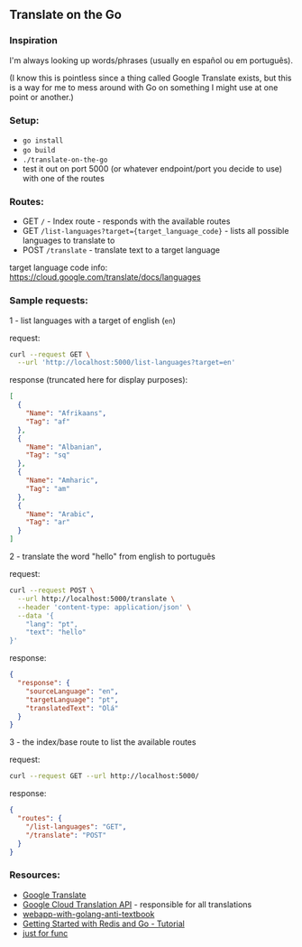 ## Translate on the Go

### Inspiration
I'm always looking up words/phrases (usually en español ou em português).

(I know this is pointless since a thing called Google Translate exists, but this is a way for me to mess around with Go on something I might use at one point or another.)


### Setup:
- `go install`
- `go build`
- `./translate-on-the-go`
- test it out on port 5000 (or whatever endpoint/port you decide to use) with one of the routes


### Routes:
- GET `/` - Index route - responds with the available routes
- GET `/list-languages?target={target_language_code}` - lists all possible languages to translate to
- POST `/translate` - translate text to a target language

target language code info: https://cloud.google.com/translate/docs/languages

### Sample requests:

1 - list languages with a target of english (`en`)

request:
```bash
curl --request GET \
  --url 'http://localhost:5000/list-languages?target=en'
```

response (truncated here for display purposes):
```json
[
  {
    "Name": "Afrikaans",
    "Tag": "af"
  },
  {
    "Name": "Albanian",
    "Tag": "sq"
  },
  {
    "Name": "Amharic",
    "Tag": "am"
  },
  {
    "Name": "Arabic",
    "Tag": "ar"
  }
]
```


2 - translate the word "hello" from english to português

request:
```bash
curl --request POST \
  --url http://localhost:5000/translate \
  --header 'content-type: application/json' \
  --data '{
	"lang": "pt",
	"text": "hello"
}'
```

response:

```json
{
  "response": {
    "sourceLanguage": "en",
    "targetLanguage": "pt",
    "translatedText": "Olá"
  }
}
```

3 - the index/base route to list the available routes

request:
```bash
curl --request GET --url http://localhost:5000/
```

response:

```json
{
  "routes": {
    "/list-languages": "GET",
    "/translate": "POST"
  }
}
```

### Resources:
- [Google Translate](https://cloud.google.com/translate/)
- [Google Cloud Translation API](https://cloud.google.com/translate/docs/) - responsible for all translations
- [webapp-with-golang-anti-textbook](https://thewhitetulip.gitbooks.io/webapp-with-golang-anti-textbook/content/)
- [Getting Started with Redis and Go - Tutorial](https://tutorialedge.net/golang/go-redis-tutorial/)
- [just for func](https://www.youtube.com/channel/UC_BzFbxG2za3bp5NRRRXJSw)
